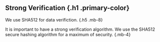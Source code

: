 ## Strong Verification {.h1 .primary-color}
We use SHA512 for data verifiction. {.h5 .mb-8}

It is important to have a strong verification algorithm. We use the SHA512
secure hashing algorithm for a maximum of security.   {.mb-4}